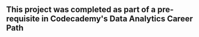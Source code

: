 ## This project was completed as part of a pre-requisite in Codecademy's Data Analytics Career Path

